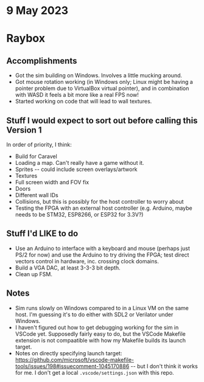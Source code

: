 # 9 May 2023

# Raybox

## Accomplishments

*   Got the sim building on Windows. Involves a little mucking around.
*   Got mouse rotation working (in Windows only; Linux might be having a pointer problem due to VirtualBox virtual pointer), and in combination with WASD it feels a bit more like a real FPS now!
*   Started working on code that will lead to wall textures.

## Stuff I would expect to sort out before calling this Version 1

In order of priority, I think:

*   Build for Caravel
*   Loading a map. Can't really have a game without it.
*   Sprites -- could include screen overlays/artwork
*   Textures
*   Full screen width and FOV fix
*   Doors
*   Different wall IDs
*   Collisions, but this is possibly for the host controller to worry about
*   Testing the FPGA with an external host controller
    (e.g. Arduino, maybe needs to be STM32, ESP8266, or ESP32 for 3.3V?)

## Stuff I'd LIKE to do

*   Use an Arduino to interface with a keyboard and mouse (perhaps just PS/2 for now) and
    use the Arduino to try driving the FPGA; test direct vectors control in hardware, inc.
    crossing clock domains.
*   Build a VGA DAC, at least 3-3-3 bit depth.
*   Clean up FSM.

## Notes

*   Sim runs slowly on Windows compared to in a Linux VM on the same host. I'm guessing it's to do either with SDL2 or Verilator under Windows.
*   I haven't figured out how to get debugging working for the sim in VSCode yet. Supposedly fairly easy to do, but the VSCode Makefile extension is not compaatible with how my Makefile builds its launch target.
*   Notes on directly specifying launch target: https://github.com/microsoft/vscode-makefile-tools/issues/198#issuecomment-1045170886 -- but I don't think it works for me. I don't get a local `.vscode/settings.json` with this repo.

